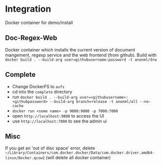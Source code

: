 # Integration
Docker container for demo/install

## Doc-Regex-Web
Docker container which installs the current version of document mangement, regexp service and the web frontend (from github).
Build with ``docker build . --build-arg user=githubusername:password -t anonml/drw``

## Complete
* Change DockerFS to `aufs`
* cd into the `complete` directory
* run `docker build . --build-arg user=<githubusername>:<githubpassword> --build-arg branch=release -t anonml/all --no-cache`
* `docker run <some name> -p 9000:9000 -p 7000:7000`
* open `http://localhost:9000` to access the UI
* use `http://localhost:7000` to see the admin ui


## Misc
If you get an 'out of disc space' error, delete ` ~/Library/Containers/com.docker.docker/Data/com.docker.driver.amd64-linux/Docker.qcow2` (will delete all docker container)
